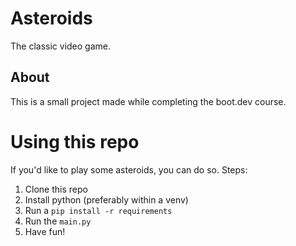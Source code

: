 # Asteroids
The classic video game.


## About
This is a small project made while completing the boot.dev course.


# Using this repo
If you'd like to play some asteroids, you can do so. Steps:

1. Clone this repo
2. Install python (preferably within a venv)
3. Run a `pip install -r requirements`
4. Run the `main.py`
5. Have fun!